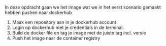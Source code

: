 In deze opdracht gaan we het image wat we in het eerst scenario gemaakt hebben pushen naar dockerhub

1. Maak een repository aan in je dockerhub account
2. Login op dockerhub met je credentials in de terminal.
3. Build de docker file en tag je image met de juiste tag incl. versie
4. Push het image naar de container registry